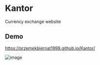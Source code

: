 # Kantor

Currency exchange website

## Demo

https://przemekbiernat1998.github.io/Kantor/

![image](https://i.ibb.co/BzKHWDr/readme.jpg )
